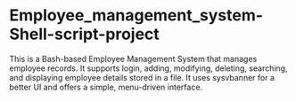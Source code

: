 # Employee_management_system-Shell-script-project
This is a Bash-based Employee Management System that manages employee records. It supports login, adding, modifying, deleting, searching, and displaying employee details stored in a file. It uses sysvbanner for a better UI and offers a simple, menu-driven interface.
